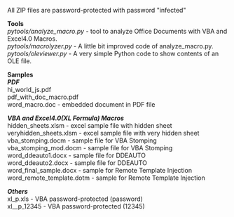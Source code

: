 
All ZIP files are password-protected with password "infected"

**Tools**<br>
*pytools/analyze_macro.py* - tool to analyze Office Documents with VBA and Excel4.0 Macros.<br>
*pytools/macrolyzer.py* - A little bit improved code of analyze_macro.py.<br>
*pytools/oleviewer.py* - A very simple Python code to show contents of an OLE file.<br>

**Samples**<br>
_**PDF**_<br>
hi_world_js.pdf<br>
pdf_with_doc_macro.pdf<br>
word_macro.doc - embedded document in PDF file<br>

_**VBA and Excel4.0(XL Formula) Macros**_<br>
hidden_sheets.xlsm - excel sample file with hidden sheet<br>
veryhidden_sheets.xlsm - excel sample file with very hidden sheet<br>
vba_stomping.docm - sample file for VBA Stomping<br>
vba_stomping_mod.docm - sample file for VBA Stomping<br>
word_ddeauto1.docx - sample file for DDEAUTO<br>
word_ddeauto2.docx - sample file for DDEAUTO<br>
word_final_sample.docx - sample for Remote Template Injection<br>
word_remote_template.dotm - sample for Remote Template Injection<br>

_**Others**_<br>
xl_p.xls - VBA password-protected (password)<br>
xl__p_12345 - VBA password-protected (12345)<br>




